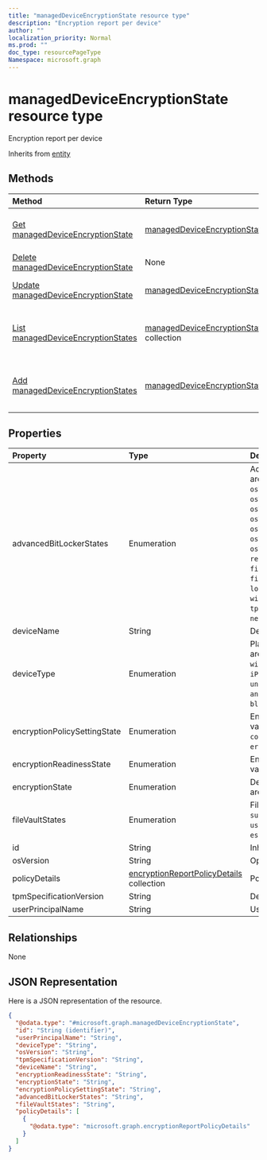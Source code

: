 ```yaml
---
title: "managedDeviceEncryptionState resource type"
description: "Encryption report per device"
author: ""
localization_priority: Normal
ms.prod: ""
doc_type: resourcePageType
Namespace: microsoft.graph
---
```



# managedDeviceEncryptionState resource type

Encryption report per device


Inherits from [entity](../resources/entity.md)

## Methods
|Method|Return Type|Description|
|:---|:---|:---|
|[Get managedDeviceEncryptionState](../api/manageddeviceencryptionstate-get.md)|[managedDeviceEncryptionState](../resources/managedDeviceEncryptionState.md)|Read properties and relationships of the [managedDeviceEncryptionState](../resources/manageddeviceencryptionstate.md) object.|
|[Delete managedDeviceEncryptionState](../api/manageddeviceencryptionstate-delete.md)|None|Deletes a [managedDeviceEncryptionState](../resources/manageddeviceencryptionstate.md).|
|[Update managedDeviceEncryptionState](../api/manageddeviceencryptionstate-update.md)|[managedDeviceEncryptionState](../resources/managedDeviceEncryptionState.md)|Update the properties of a [managedDeviceEncryptionState](../resources/manageddeviceencryptionstate.md) object.|
|[List managedDeviceEncryptionStates](../api/intune-devices-devicemanagement-list-manageddeviceencryptionstates.md)|[managedDeviceEncryptionState](../resources/managedDeviceEncryptionState.md) collection|Get the managedDeviceEncryptionStates from the managedDeviceEncryptionStates navigation property.|
|[Add managedDeviceEncryptionStates](../api/intune-devices-devicemanagement-post-manageddeviceencryptionstates.md)|[managedDeviceEncryptionState](../resources/managedDeviceEncryptionState.md)|Add managedDeviceEncryptionStates by posting to the managedDeviceEncryptionStates collection.|

## Properties
|Property|Type|Description|
|:---|:---|:---|
|advancedBitLockerStates|Enumeration|Advanced BitLocker State. Possible values are: `success`, `noUserConsent`, `osVolumeEncryptionMethodMismatch`, `osVolumeTpmRequired`, `osVolumeTpmOnlyRequired`, `osVolumeTpmPinRequired`, `osVolumeTpmStartupKeyRequired`, `osVolumeTpmPinStartupKeyRequired`, `osVolumeUnprotected`, `recoveryKeyBackupFailed`, `fixedDriveNotEncrypted`, `fixedDriveEncryptionMethodMismatch`, `loggedOnUserNonAdmin`, `windowsRecoveryEnvironmentNotConfigured`, `tpmNotAvailable`, `tpmNotReady`, `networkError`.|
|deviceName|String|Device name|
|deviceType|Enumeration|Platform of the device. Possible values are: `desktop`, `windowsRT`, `winMO6`, `nokia`, `windowsPhone`, `mac`, `winCE`, `winEmbedded`, `iPhone`, `iPad`, `iPod`, `android`, `iSocConsumer`, `unix`, `macMDM`, `holoLens`, `surfaceHub`, `androidForWork`, `androidEnterprise`, `blackberry`, `palm`, `unknown`.|
|encryptionPolicySettingState|Enumeration|Encryption policy setting state. Possible values are: `unknown`, `notApplicable`, `compliant`, `remediated`, `nonCompliant`, `error`, `conflict`, `notAssigned`.|
|encryptionReadinessState|Enumeration|Encryption readiness state. Possible values are: `notReady`, `ready`.|
|encryptionState|Enumeration|Device encryption state. Possible values are: `notEncrypted`, `encrypted`.|
|fileVaultStates|Enumeration|FileVault State. Possible values are: `success`, `driveEncryptedByUser`, `userDeferredEncryption`, `escrowNotEnabled`.|
|id|String| Inherited from [entity](../resources/entity.md)|
|osVersion|String|Operating system version of the device|
|policyDetails|[encryptionReportPolicyDetails](../resources/encryptionReportPolicyDetails.md) collection|Policy Details|
|tpmSpecificationVersion|String|Device TPM Version|
|userPrincipalName|String|User name|

## Relationships
None

## JSON Representation
Here is a JSON representation of the resource.
<!-- {
  "blockType": "resource",
  "keyProperty": "id",
  "@odata.type": "microsoft.graph.managedDeviceEncryptionState",
  "baseType": "microsoft.graph.entity",
  "openType": false
}
-->
``` json
{
  "@odata.type": "#microsoft.graph.managedDeviceEncryptionState",
  "id": "String (identifier)",
  "userPrincipalName": "String",
  "deviceType": "String",
  "osVersion": "String",
  "tpmSpecificationVersion": "String",
  "deviceName": "String",
  "encryptionReadinessState": "String",
  "encryptionState": "String",
  "encryptionPolicySettingState": "String",
  "advancedBitLockerStates": "String",
  "fileVaultStates": "String",
  "policyDetails": [
    {
      "@odata.type": "microsoft.graph.encryptionReportPolicyDetails"
    }
  ]
}
```


